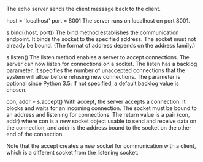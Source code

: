 The echo server sends the client message back to the client.

host = 'localhost'
port = 8001
The server runs on localhost on port 8001.

s.bind((host, port))
The bind method establishes the communication endpoint. It binds the socket to the specified address. The socket must not already be bound. (The format of address depends on the address family.)

s.listen()
The listen method enables a server to accept connections. The server can now listen for connections on a socket. The listen has a backlog parameter. It specifies the number of unaccepted connections that the system will allow before refusing new connections. The parameter is optional since Python 3.5. If not specified, a default backlog value is chosen.

con, addr = s.accept()
With accept, the server accepts a connection. It blocks and waits for an incoming connection. The socket must be bound to an address and listening for connections. The return value is a pair (con, addr) where con is a new socket object usable to send and receive data on the connection, and addr is the address bound to the socket on the other end of the connection.

Note that the accept creates a new socket for communication with a client, which is a different socket from the listening socket.
